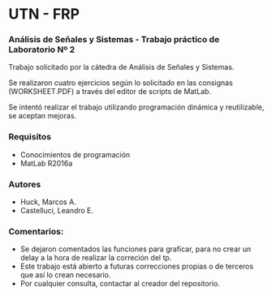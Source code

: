 # UTN - FRP
### Análisis de Señales y Sistemas - Trabajo práctico de Laboratorio Nº 2

Trabajo solicitado por la cátedra de Análisis de Señales y Sistemas.

Se realizaron cuatro ejercicios según lo solicitado en las consignas (WORKSHEET.PDF) a través del editor de scripts de MatLab.

Se intentó realizar el trabajo utilizando programación dinámica y reutilizable, se aceptan mejoras.

### Requisitos
- Conocimientos de programación
- MatLab R2016a

### Autores
- Huck, Marcos A.
- Castelluci, Leandro E.

### Comentarios:
- Se dejaron comentados las funciones para graficar, para no crear un delay a la hora de realizar la correción del tp.
- Este trabajo está abierto a futuras correcciones propias o de terceros que así lo crean necesario.
- Por cualquier consulta, contactar al creador del repositorio.